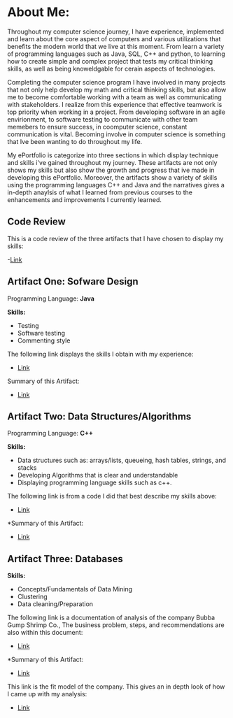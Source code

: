 # About Me:

Throughout my computer science journey, I have experience, implemented and learn about the core aspect of computers and various utilizations that benefits the modern world that we live at this moment. From learn a variety of programming languages such as Java, SQL, C++ and python, to learning how to create simple and complex project that tests my critical thinking skills, as well as being knoweldgable for cerain aspects of technologies. 

Completing the computer science program I have involved in many projects that not only help develop my math and critical thinking skills, but also allow me to become comfortable working with a team as well as communicating with stakeholders. I realize from this experience that effective teamwork is top priority when working in a project. From developing software in an agile envirionment, to software testing to communicate with other team memebers to ensure success, in coomputer science, constant communication is vital. Becoming involve in computer science is something that Ive been wanting to do throughout my life.

My ePortfolio is categorize into three sections in which display technique and skills i've gained throughout my journey. These artifacts are not only shows my skills but also show the growth and progress that ive made in developing this ePortfolio. Moreover, the artifacts show a variety of skills using the programming languages C++ and Java and the narratives gives a in-depth anaylsis of what I learned from previous courses to the enhancements and improvements I currently learned.


## Code Review ##
This is a code review of the three artifacts that I have chosen to display my skills:

-[Link](https://github.com/basslove28/basslove28.github.io/blob/gh-pages/Code%20Review%20Video.docx)

## **Artifact One: Sofware Design**

Programming Language: **Java**

**Skills:**

- Testing
- Software testing
- Commenting style

The following link displays the skills I obtain with my experience:

- [Link](https://github.com/basslove28/basslove28.github.io/blob/gh-pages/App.java)

Summary of this Artifact:
- [Link](https://github.com/basslove28/basslove28.github.io/blob/gh-pages/Narrative%201.docx)

## **Artifact Two: Data Structures/Algorithms**

Programming Language: **C++**

**Skills:**

- Data structures such as: arrays/lists, queueing, hash tables, strings, and stacks
- Developing Algorithms that is clear and understandable
- Displaying programming language skills such as c++.

The following link is from a code I did that best describe my skills above:

- [Link](https://github.com/basslove28/basslove28.github.io/blob/gh-pages/Cs260enhancment.cp)

*Summary of this Artifact:
- [Link](https://github.com/basslove28/basslove28.github.io/blob/gh-pages/Narrative%202.docx)

## **Artifact Three: Databases**

**Skills:**

- Concepts/Fundamentals of Data Mining  
- Clustering 
- Data cleaning/Preparation 

The following link is a documentation of analysis of the company Bubba Gump Shrimp Co., The business problem, steps, and recommendations are also within this document:

- [Link](https://github.com/basslove28/basslove28.github.io/blob/gh-pages/Bubba%20Gump%20Final%20Project.docx)

*Summary of this Artifact:
- [Link](https://github.com/basslove28/basslove28.github.io/blob/gh-pages/Narrative%203.docx)

This link is the fit model of the company. This gives an in depth look of how I came up with my analysis:

- [Link](https://github.com/basslove28/basslove28.github.io/blob/gh-pages/Fit%20Model.pdf)




